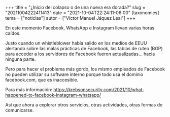 +++
title = "¿Inicio del colapso o de una nueva era dorada?"
slug = "20211004222411413"
date = "2021-10-04T22:24:11-06:00"
[taxonomies]
tema = ["noticias"]
autor = ["Víctor Manuel Jáquez Leal"]
+++

En este momento Facebook, WhatsApp e Instagram llevan varias horas
caídos.

Justo cuando un whistleblower había salido en los medios de EEUU
alertando sobre las malas prácticas de Facebook, las tablas de ruteo
(BGP) para acceder a los servidores de Facebook fueron actualizadas…
hacia ninguna parte.

Pero para hacer el problema más gordo, los mismo empleados de Facebook
no pueden utilizar su software interno porque todo usa el dominio
facebook.com, que es inaccesible.

Para más información:
https://krebsonsecurity.com/2021/10/what-happened-to-facebook-instagram-whatsapp/

Así que ahora a explorar otros servicios, otras actividades, otras
formas de comunicarse.
